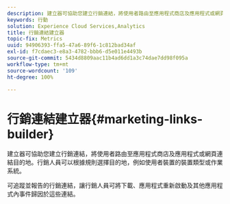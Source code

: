 ```yaml
---
description: 建立器可協助您建立行銷連結，將使用者路由至應用程式商店及應用程式或網頁連結目的地。行銷人員可以根據規則選擇目的地，例如使用者裝置的裝置類型或作業系統。
keywords: 行動
solution: Experience Cloud Services,Analytics
title: 行銷連結建立器
topic-fix: Metrics
uuid: 94906393-ffa5-47a6-89f6-1c812bad34af
exl-id: f7cdaec3-e8a3-4782-bbb6-d5e011e4493b
source-git-commit: 5434d8809aac11b4ad6dd1a3c74dae7dd98f095a
workflow-type: tm+mt
source-wordcount: '109'
ht-degree: 100%

---
```


# 行銷連結建立器{#marketing-links-builder}

建立器可協助您建立行銷連結，將使用者路由至應用程式商店及應用程式或網頁連結目的地。行銷人員可以根據規則選擇目的地，例如使用者裝置的裝置類型或作業系統。

可追蹤並報告的行銷連結，讓行銷人員可將下載、應用程式重新啟動及其他應用程式內事件歸因於這些連結。
